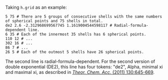 Taking `h.grid` as an example:
```
5 75 # There are 5 groups of consecutive shells with the same numbers of spherical points and 75 shells in total.
de2 2.6 -2.312968699567745 1.1619004544598117 # Radial-formula-dependent line.
6 35 # Each of the innermost 35 shells has 6 spherical points.
110 12 # ...
302 16 # ...
86 7 # ...
26 5 # Each of the outmost 5 shells have 26 spherical points.
```
The second line is radial-formula-dependent. For the second version of double exponential (DE2), this line has four tokens: "de2", Alpha, minimal xi and maximal xi, as described in [*Theor. Chem. Acc.* (2011) 130:645-669](https://link.springer.com/article/10.1007/s00214-011-0985-x).
